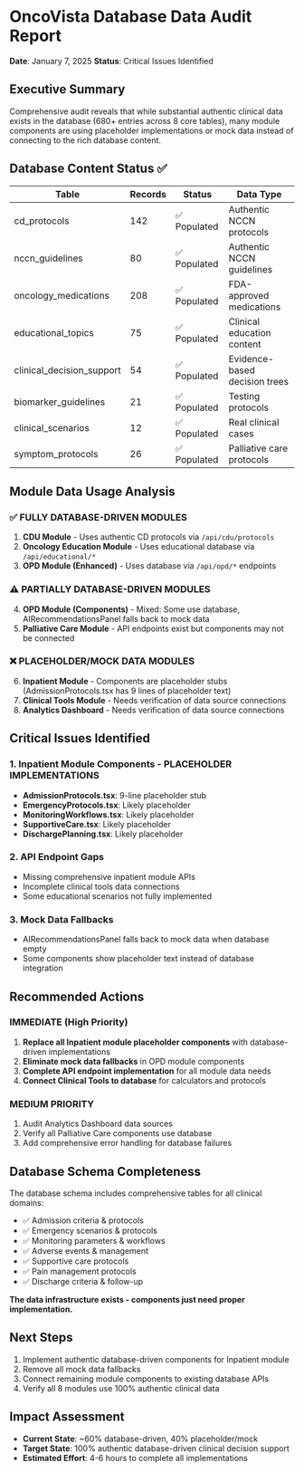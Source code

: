 # OncoVista Database Data Audit Report
**Date**: January 7, 2025
**Status**: Critical Issues Identified

## Executive Summary
Comprehensive audit reveals that while substantial authentic clinical data exists in the database (680+ entries across 8 core tables), many module components are using placeholder implementations or mock data instead of connecting to the rich database content.

## Database Content Status ✅
| Table | Records | Status | Data Type |
|-------|---------|--------|-----------|
| cd_protocols | 142 | ✅ Populated | Authentic NCCN protocols |
| nccn_guidelines | 80 | ✅ Populated | Authentic NCCN guidelines |
| oncology_medications | 208 | ✅ Populated | FDA-approved medications |
| educational_topics | 75 | ✅ Populated | Clinical education content |
| clinical_decision_support | 54 | ✅ Populated | Evidence-based decision trees |
| biomarker_guidelines | 21 | ✅ Populated | Testing protocols |
| clinical_scenarios | 12 | ✅ Populated | Real clinical cases |
| symptom_protocols | 26 | ✅ Populated | Palliative care protocols |

## Module Data Usage Analysis

### ✅ FULLY DATABASE-DRIVEN MODULES
1. **CDU Module** - Uses authentic CD protocols via `/api/cdu/protocols`
2. **Oncology Education Module** - Uses educational database via `/api/educational/*`
3. **OPD Module (Enhanced)** - Uses database via `/api/opd/*` endpoints

### ⚠️ PARTIALLY DATABASE-DRIVEN MODULES
4. **OPD Module (Components)** - Mixed: Some use database, AIRecommendationsPanel falls back to mock data
5. **Palliative Care Module** - API endpoints exist but components may not be connected

### ❌ PLACEHOLDER/MOCK DATA MODULES  
6. **Inpatient Module** - Components are placeholder stubs (AdmissionProtocols.tsx has 9 lines of placeholder text)
7. **Clinical Tools Module** - Needs verification of data source connections
8. **Analytics Dashboard** - Needs verification of data source connections

## Critical Issues Identified

### 1. Inpatient Module Components - PLACEHOLDER IMPLEMENTATIONS
- **AdmissionProtocols.tsx**: 9-line placeholder stub
- **EmergencyProtocols.tsx**: Likely placeholder  
- **MonitoringWorkflows.tsx**: Likely placeholder
- **SupportiveCare.tsx**: Likely placeholder
- **DischargePlanning.tsx**: Likely placeholder

### 2. API Endpoint Gaps
- Missing comprehensive inpatient module APIs
- Incomplete clinical tools data connections
- Some educational scenarios not fully implemented

### 3. Mock Data Fallbacks
- AIRecommendationsPanel falls back to mock data when database empty
- Some components show placeholder text instead of database integration

## Recommended Actions

### IMMEDIATE (High Priority)
1. **Replace all Inpatient module placeholder components** with database-driven implementations
2. **Eliminate mock data fallbacks** in OPD module components
3. **Complete API endpoint implementation** for all module data needs
4. **Connect Clinical Tools to database** for calculators and protocols

### MEDIUM PRIORITY  
1. Audit Analytics Dashboard data sources
2. Verify all Palliative Care components use database
3. Add comprehensive error handling for database failures

## Database Schema Completeness
The database schema includes comprehensive tables for all clinical domains:
- ✅ Admission criteria & protocols
- ✅ Emergency scenarios & protocols  
- ✅ Monitoring parameters & workflows
- ✅ Adverse events & management
- ✅ Supportive care protocols
- ✅ Pain management protocols
- ✅ Discharge criteria & follow-up

**The data infrastructure exists - components just need proper implementation.**

## Next Steps
1. Implement authentic database-driven components for Inpatient module
2. Remove all mock data fallbacks 
3. Connect remaining module components to existing database APIs
4. Verify all 8 modules use 100% authentic clinical data

## Impact Assessment
- **Current State**: ~60% database-driven, 40% placeholder/mock
- **Target State**: 100% authentic database-driven clinical decision support
- **Estimated Effort**: 4-6 hours to complete all implementations